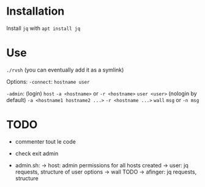 
# Installation

Install `jq` with `apt install jq`


# Use
`./rvsh` (you can eventually add it as a symlink)

Options:
`-connect`:
	`hostname user`


`-admin`: (login)
`host`
	`-a <hostname>` or `-r <hostname>`
`user <user>` (nologin by default)
`-a <hostname1 hostname2 ...>`
`-r <hostname ...>`
`wall` `msg` or `-n msg`


# TODO
- commenter tout le code
- check exit admin 

- admin.sh: 
	-> host: admin permissions for all hosts created
	-> user: jq requests, structure of user options
	-> wall TODO
	-> afinger: jq requests, structure


